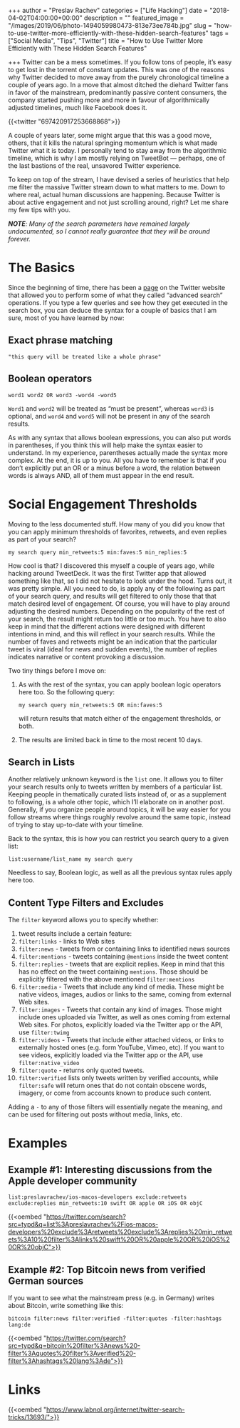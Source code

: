 +++
author = "Preslav Rachev"
categories = ["Life Hacking"]
date = "2018-04-02T04:00:00+00:00"
description = ""
featured_image = "/images/2019/06/photo-1494059980473-813e73ee784b.jpg"
slug = "how-to-use-twitter-more-efficiently-with-these-hidden-search-features"
tags = ["Social Media", "Tips", "Twitter"]
title = "How to Use Twitter More Efficiently with These Hidden Search Features"

+++
Twitter can be a mess sometimes. If you follow tons of people, it’s easy to get lost in the torrent of constant updates. This was one of the reasons why Twitter decided to move away from the purely chronological timeline a couple of years ago. In a move that almost ditched the diehard Twitter fans in favor of the mainstream, predominantly passive content consumers, the company started pushing more and more in favour of algorithmically adjusted timelines, much like Facebook does it.

{{<twitter "697420917253668868">}}

A couple of years later, some might argue that this was a good move, others, that it kills the natural springing momentum which is what made Twitter what it is today. I personally tend to stay away from the algorithmic timeline, which is why I am mostly relying on TweetBot — perhaps, one of the last bastions of the real, unsavored Twitter experience.

To keep on top of the stream, I have devised a series of heuristics that help me filter the massive Twitter stream down to what matters to me. Down to where real, actual human discussions are happening. Because Twitter is about active engagement and not just scrolling around, right? Let me share my few tips with you.

**_NOTE_**_: Many of the search parameters have remained largely undocumented, so I cannot really guarantee that they will be around forever._

# The Basics

Since the beginning of time, there has been a [page](https://twitter.com/search-advanced) on the Twitter website that allowed you to perform some of what they called “advanced search” operations. If you type a few queries and see how they get executed in the search box, you can deduce the syntax for a couple of basics that I am sure, most of you have learned by now:

## **Exact phrase matching**

    "this query will be treated like a whole phrase"

## **Boolean operators**

    word1 word2 OR word3 -word4 -word5

`Word1` and `word2` will be treated as “must be present”, whereas `word3` is optional, and `word4` and `word5` will not be present in any of the search results.

As with any syntax that allows boolean expressions, you can also put words in parentheses, if you think this will help make the syntax easier to understand. In my experience, parentheses actually made the syntax more complex. At the end, it is up to you. All you have to remember is that if you don’t explicitly put an OR or a minus before a word, the relation between words is always AND, all of them must appear in the end result.

# Social Engagement Thresholds

Moving to the less documented stuff. How many of you did you know that you can apply minimum thresholds of favorites, retweets, and even replies as part of your search?

    my search query min_retweets:5 min:faves:5 min_replies:5

How cool is that? I discovered this myself a couple of years ago, while hacking around TweetDeck. It was the first Twitter app that allowed something like that, so I did not hesitate to look under the hood. Turns out, it was pretty simple. All you need to do, is apply any of the following as part of your search query, and results will get filtered to only those that that match desired level of engagement. Of course, you will have to play around adjusting the desired numbers. Depending on the popularity of the rest of your search, the result might return too little or too much. You have to also keep in mind that the different actions were designed with different intentions in mind, and this will reflect in your search results. While the number of faves and retweets might be an indication that the particular tweet is viral (ideal for news and sudden events), the number of replies indicates narrative or content provoking a discussion.

Two tiny things before I move on:

1. As with the rest of the syntax, you can apply boolean logic operators here too. So the following query:

   ```
   my search query min_retweets:5 OR min:faves:5
   ```

	will return results that match either of the engagement thresholds, or both.

2. The results are limited back in time to the most recent 10 days.

## Search in Lists

Another relatively unknown keyword is the `list` one. It allows you to filter your search results only to tweets written by members of a particular list. Keeping people in thematically curated lists instead of, or as a supplement to following, is a whole other topic, which I’ll elaborate on in another post. Generally, if you organize people around topics, it will be way easier for you follow streams where things roughly revolve around the same topic, instead of trying to stay up-to-date with your timeline.

Back to the syntax, this is how you can restrict you search query to a given list:

    list:username/list_name my search query

Needless to say, Boolean logic, as well as all the previous syntax rules apply here too.

## Content Type Filters and Excludes

The `filter` keyword allows you to specify whether:

 1. tweet results include a certain feature:
 2. `filter:links` - links to Web sites
 3. `filter:news` - tweets from or containing links to identified news sources
 4. `filter:mentions` - tweets containing `@mentions` inside the tweet content
 5. `filter:replies` - tweets that are explicit replies. Keep in mind that this has no effect on the tweet containing `mentions`. Those should be explicitly filtered with the above mentioned `filter:mentions`
 6. `filter:media` - Tweets that include any kind of media. These might be native videos, images, audios or links to the same, coming from external Web sites.
 7. `filter:images` - Tweets that contain any kind of images. Those might include ones uploaded via Twitter, as well as ones coming from external Web sites. For photos, explicitly loaded via the Twitter app or the API, use `filter:twimg`
 8. `filter:videos` - Tweets that include either attached videos, or links to externally hosted ones (e.g. form YouTube, Vimeo, etc). If you want to see videos, explicitly loaded via the Twitter app or the API, use `filter:native_video`
 9. `filter:quote` - returns only quoted tweets.
10. `filter:verified` lists only tweets written by verified accounts, while `filter:safe` will return ones that do not contain obscene words, imagery, or come from accounts known to produce such content.

Adding a `-` to any of those filters will essentially negate the meaning, and can be used for filtering out posts without media, links, etc.

# Examples

## Example #1: Interesting discussions from the Apple developer community

    list:preslavrachev/ios-macos-developers exclude:retweets exclude:replies min_retweets:10 swift OR apple OR iOS OR objC

{{<oembed "https://twitter.com/search?src=typd&q=list%3Apreslavrachev%2Fios-macos-developers%20exclude%3Aretweets%20exclude%3Areplies%20min_retweets%3A10%20filter%3Alinks%20swift%20OR%20apple%20OR%20iOS%20OR%20objC">}}

## Example #2: Top Bitcoin news from verified German sources

If you want to see what the mainstream press (e.g. in Germany) writes about Bitcoin, write something like this:

    bitcoin filter:news filter:verified -filter:quotes -filter:hashtags lang:de

{{<oembed "https://twitter.com/search?src=typd&q=bitcoin%20filter%3Anews%20-filter%3Aquotes%20filter%3Averified%20-filter%3Ahashtags%20lang%3Ade">}}

# Links

{{<oembed "https://www.labnol.org/internet/twitter-search-tricks/13693/">}}